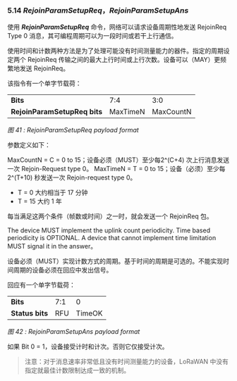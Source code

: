 ### 5.14 ***RejoinParamSetupReq***，***RejoinParamSetupAns***

使用 ***RejoinParamSetupReq*** 命令，网络可以请求设备周期性地发送 RejoinReq Type 0 消息，其可编程周期可以为一段时间或若干上行通信。

使用时间和计数两种方法是为了处理可能没有时间测量能力的器件。指定的周期设定两个 RejoinReq 传输之间的最大上行时间或上行次数。设备可以（MAY）更频繁地发送 RejoinReq。

该指令有一个单字节载荷：

<table class="lora-table">
   <tr>
      <td><b>Bits</b></td>   
      <td>7:4</td>   
      <td>3:0</td>   
   </tr>
   <tr>
      <td><b>RejoinParamSetupReq bits</b></td>
      <td>MaxTimeN</td>
      <td>MaxCountN</td>
   </tr>
</table>  

*图 41 : RejoinParamSetupReq payload format*

参数定义如下：

MaxCountN = C = 0 to 15；设备必须（MUST）至少每2^(C+4) 次上行消息发送一次 Rejoin-Request type 0。
MaxTimeN = T = 0 to 15；设备（必须）至少每 2^(T+10) 秒发送一次 Rejoin-request type 0。

- T = 0 大约相当于 17 分钟
- T = 15 大约 1 年

每当满足这两个条件（帧数或时间）之一时，就会发送一个 RejoinReq 包。

The device MUST implement the uplink count periodicity. Time based periodicity is OPTIONAL. A device that cannot implement time limitation MUST signal it in the answer。

设备必须（MUST）实现计数方式的周期。基于时间的周期是可选的。不能实现时间周期的设备必须在回应中发出信号。

回应有一个单字节载荷：

<table class="lora-table">
   <tr>
      <td><b>Bits</b></td>   
      <td>7:1</td>   
      <td>0</td>   
   </tr>
   <tr>
      <td><b>Status bits</b></td>
      <td>RFU</td>
      <td>TimeOK</td>
   </tr>
</table>  

*图 42 : RejoinParamSetupAns payload format*

如果 Bit 0 = 1，设备接受计时和计次。否则它仅接受计次。

>注意：对于消息速率非常低且没有时间测量能力的设备，LoRaWAN 中没有指定就最佳计数限制达成一致的机制。

